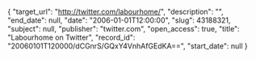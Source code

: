 {
  "target_url": "http://twitter.com/labourhome/", 
  "description": "", 
  "end_date": null, 
  "date": "2006-01-01T12:00:00", 
  "slug": 43188321, 
  "subject": null, 
  "publisher": "twitter.com", 
  "open_access": true, 
  "title": "Labourhome on Twitter", 
  "record_id": "20060101T120000/dCGnrS/GQxY4VnhAfGEdKA==", 
  "start_date": null
}

